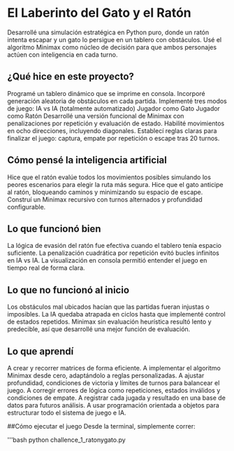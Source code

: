 # El Laberinto del Gato y el Ratón

Desarrollé una simulación estratégica en Python puro, donde un ratón intenta escapar y un gato lo persigue en un tablero con obstáculos. Usé el algoritmo Minimax como núcleo de decisión para que ambos personajes actúen con inteligencia en cada turno.

## ¿Qué hice en este proyecto?
Programé un tablero dinámico que se imprime en consola.
Incorporé generación aleatoria de obstáculos en cada partida.
Implementé tres modos de juego:
IA vs IA (totalmente automatizado)
Jugador como Gato
Jugador como Ratón
Desarrollé una versión funcional de Minimax con penalizaciones por repetición y evaluación de estado.
Habilité movimientos en ocho direcciones, incluyendo diagonales.
Establecí reglas claras para finalizar el juego: captura, empate por repetición o escape tras 20 turnos.

## Cómo pensé la inteligencia artificial
Hice que el ratón evalúe todos los movimientos posibles simulando los peores escenarios para elegir la ruta más segura.
Hice que el gato anticipe al ratón, bloqueando caminos y minimizando su espacio de escape.
Construí un Minimax recursivo con turnos alternados y profundidad configurable.

## Lo que funcionó bien
La lógica de evasión del ratón fue efectiva cuando el tablero tenía espacio suficiente.
La penalización cuadrática por repetición evitó bucles infinitos en IA vs IA.
La visualización en consola permitió entender el juego en tiempo real de forma clara.

## Lo que no funcionó al inicio
Los obstáculos mal ubicados hacían que las partidas fueran injustas o imposibles.
La IA quedaba atrapada en ciclos hasta que implementé control de estados repetidos.
Minimax sin evaluación heurística resultó lento y predecible, así que desarrollé una mejor función de evaluación.

## Lo que aprendí
A crear y recorrer matrices de forma eficiente.
A implementar el algoritmo Minimax desde cero, adaptándolo a reglas personalizadas.
A ajustar profundidad, condiciones de victoria y límites de turnos para balancear el juego.
A corregir errores de lógica como repeticiones, estados inválidos y condiciones de empate.
A registrar cada jugada y resultado en una base de datos para futuros análisis.
A usar programación orientada a objetos para estructurar todo el sistema de juego e IA.

##Cómo ejecutar el juego
Desde la terminal, simplemente correr:

'''bash
python challence_1_ratonygato.py
